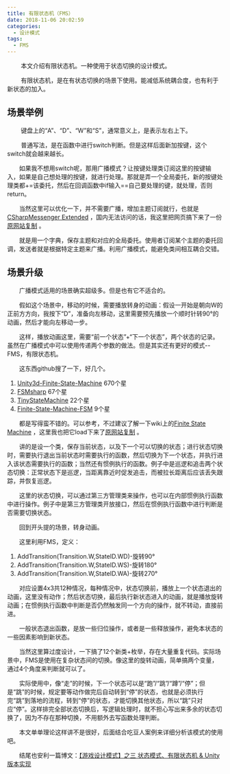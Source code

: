 ```yaml
---
title: 有限状态机（FMS）
date: 2018-11-06 20:02:59
categories:
  - 设计模式
tags:
  - FMS
---
```


　　 本文介绍有限状态机。一种使用于状态切换的设计模式。

<!-- more -->

　　 有限状态机，是在有状态切换的场景下使用。能减低系统耦合度，也有利于新状态的加入。

## 场景举例

　　 键盘上的“A”、“D”、“W”和“S”，通常意义上，是表示左右上下。

　　 普通写法，是在函数中进行switch判断。但是这样后面新加按键，这个switch就会越来越长。

　　如果我不想用switch呢，那用广播模式？让按键处理类订阅这里的按键输入，如果是自己想处理的按键，就进行处理。那就是弄一个全局委托，新的按键处理类都+=该委托，然后在回调函数中if输入==自己要处理的键，就处理，否则return。

　　当然这里可以优化一下，并不需要广播，增加主题订阅就行，也就是[CSharpMessenger Extended](https://wiki.unity3d.com/index.php/CSharpMessenger_Extended) ，国内无法访问的话，我这里把网页搞下来了一份[原网站复制](/contentimg/35/CSharpMessenger_Extended.html)  。

　　就是用一个字典，保存主题和对应的全局委托。使用者订阅某个主题的委托回调，发送者就是根据特定主题来广播。利用广播模式，能避免类间相互耦合交错。

## 场景升级

　　广播模式适用的场景确实超级多。但是也有它不适合的。

　　假如这个场景中，移动的时候，需要播放转身的动画：假设一开始是朝向W的正前方方向，我按下“D”，准备向左移动，这里需要预先播放一个顺时针转90°的动画，然后才能向左移动一步。

　　这样，播放动画这里，需要“前一个状态”+“下一个状态”，两个状态的记录。虽然在广播模式中可以使用传递两个参数的做法。但是其实还有更好的模式--FMS，有限状态机。

　　这东西github搜了一下，好几个。

1. [Unity3d-Finite-State-Machine](https://github.com/thefuntastic/Unity3d-Finite-State-Machine)  670个星
1. [FSMsharp](https://github.com/xanathar/FSMsharp)  67个星
1. [TinyStateMachine](https://github.com/MhmmdAb/TinyStateMachine)  22个星
1. [Finite-State-Machine-FSM](https://github.com/MarcoMig/Finite-State-Machine-FSM)  9个星 

　　都是写得蛮不错的。可以参考，不过建议了解一下wiki上的[Finite State Machine](https://wiki.unity3d.com/index.php/Finite_State_Machine)  ，这里我也把它load下来了[原网站复制](/contentimg/35/Finite_State_Machine.html) 。

　　讲的是设一个类，保存当前状态，以及下一个可以切换的状态；进行状态切换时，需要执行退出当前状态时需要执行的函数，然后切换为下一个状态，并执行进入该状态需要执行的函数；当然还有惯例执行的函数。例子中是巡逻和追击两个状态切换：正常状态下是巡逻，当距离靠近时促发追击，而被拉长距离后应该丢失跟踪，并恢复巡逻。

　　这里的状态切换，可以通过第三方管理类来操作，也可以在内部惯例执行函数中进行操作。例子中是第三方管理类开放接口，然后在惯例执行函数中进行判断是否需要切换状态。

　　回到开头提的场景，转身动画。

　　这里利用FMS，定义：

1. AddTransition(Transition.W,StateID.WD)-旋转90°
1. AddTransition(Transition.W,StateID.WS)-旋转180°
1. AddTransition(Transition.W,StateID.WA)-旋转270°

　　对应设置4x3共12种情况，每种情况中，状态切换前，播放上一个状态退出的动画，这里没有动作；然后状态切换，最后执行新状态进入的动画，就是播放旋转动画；在惯例执行函数中判断是否仍然触发同一个方向的操作，就不转动，直接前进。


　　一般状态退出函数，是放一些归位操作，或者是一些释放操作，避免本状态的一些因素影响到新状态。

　　当然这里算过度设计，一下搞了12个新类+枚举，存在大量重复代码。实际场景中，FMS是使用在复杂状态间的切换。像这里的旋转动画，简单搞两个变量，通过4个角度来判断就可以了。

　　实际使用中，像“走”的时候，下一个状态可以是“跑”/“跳”/“蹲”/“停”；但是“跳”的时候，规定要等动作做完后自动转到“停”的状态，也就是必须执行完“跳”到落地的流程，转到“停”的状态，才能切换其他状态，所以“跳”只对应“停”。这样排完全部状态切换后，写逻辑处理时，就不担心写出来多余的状态切换了，因为不存在那种切换，不用额外去写函数处理判断。

　　本文单单理论这样讲不是很好，后面结合吃豆人案例来详细分析该模式的使用吧。

　　结尾也安利一篇博文：[【游戏设计模式】之三 状态模式、有限状态机 & Unity版本实现](https://blog.csdn.net/poem_qianmo/article/details/52824776) 
















